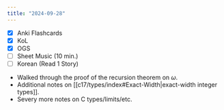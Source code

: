 ```yaml
---
title: "2024-09-28"
---
```


- [x] Anki Flashcards
- [x] KoL
- [x] OGS
- [ ] Sheet Music (10 min.)
- [ ] Korean (Read 1 Story)

* Walked through the proof of the recursion theorem on $\omega$.
* Additional notes on [[c17/types/index#Exact-Width|exact-width integer types]].
* Severy more notes on C types/limits/etc.